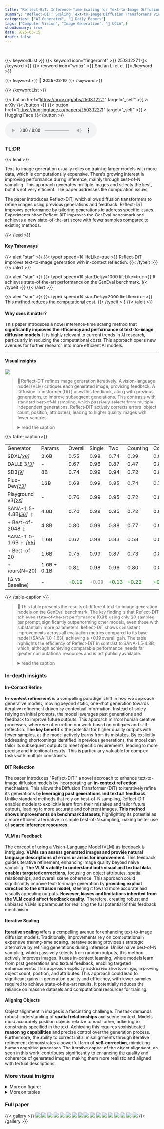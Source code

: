 ```yaml
---
title: "Reflect-DiT: Inference-Time Scaling for Text-to-Image Diffusion Transformers via In-Context Reflection"
summary: "Reflect-DiT: Scaling Text-to-Image Diffusion Transformers via In-Context Reflection!"
categories: ["AI Generated", "🤗 Daily Papers"]
tags: ["Computer Vision", "Image Generation", "🏢 UCLA",]
showSummary: true
date: 2025-03-15
draft: false
---
```


<br>

{{< keywordList >}}
{{< keyword icon="fingerprint" >}} 2503.12271 {{< /keyword >}}
{{< keyword icon="writer" >}} Shufan Li et el. {{< /keyword >}}
 
{{< keyword >}} 🤗 2025-03-19 {{< /keyword >}}
 
{{< /keywordList >}}

{{< button href="https://arxiv.org/abs/2503.12271" target="_self" >}}
↗ arXiv
{{< /button >}}
{{< button href="https://huggingface.co/papers/2503.12271" target="_self" >}}
↗ Hugging Face
{{< /button >}}



<audio controls>
    <source src="https://ai-paper-reviewer.com/2503.12271/podcast.wav" type="audio/wav">
    Your browser does not support the audio element.
</audio>


### TL;DR


{{< lead >}}

Text-to-image generation usually relies on training larger models with more data, which is computationally expensive. There's growing interest in improving performance during inference, mainly through best-of-N sampling. This approach generates multiple images and selects the best, but it's not very efficient. The paper addresses the computation issues.



The paper introduces Reflect-DiT, which allows diffusion transformers to refine images using previous generations and feedback. Reflect-DiT improves performance by tailoring generations to address specific issues. Experiments show Reflect-DiT improves the GenEval benchmark and achieves a new state-of-the-art score with fewer samples compared to existing methods.

{{< /lead >}}


#### Key Takeaways

{{< alert "star" >}}
{{< typeit speed=10 lifeLike=true >}} Reflect-DiT improves text-to-image generation with in-context reflection. {{< /typeit >}}
{{< /alert >}}

{{< alert "star" >}}
{{< typeit speed=10 startDelay=1000 lifeLike=true >}} It achieves state-of-the-art performance on the GenEval benchmark. {{< /typeit >}}
{{< /alert >}}

{{< alert "star" >}}
{{< typeit speed=10 startDelay=2000 lifeLike=true >}} This method reduces the computational cost. {{< /typeit >}}
{{< /alert >}}

#### Why does it matter?
This paper introduces a novel inference-time scaling method that **significantly improves the efficiency and performance of text-to-image diffusion models**. It is highly relevant to current trends in AI research, particularly in reducing the computational costs. This approach opens new avenues for further research into more efficient AI models.

------
#### Visual Insights



![](https://arxiv.org/html/2503.12271/x1.png)

> 🔼 Reflect-DiT refines image generation iteratively.  A vision-language model (VLM) critiques each generated image, providing feedback.  A Diffusion Transformer (DiT) uses this feedback, along with previous generations, to improve subsequent generations.  This contrasts with standard best-of-N sampling, which passively selects from multiple independent generations. Reflect-DiT actively corrects errors (object count, position, attributes), leading to higher quality images with fewer samples.
> <details>
> <summary>read the caption</summary>
> Figure 1: \ours iteratively refines image generation by using a vision-language model (VLM) to critique generations and a Diffusion Transformer (DiT) to self-improve using past generations and feedback. Specifically, at each generation step N, feedback from previous iterations (N-3, N-2, N-1, …) are incorporated to progressively improve future generations. Unlike traditional best-of-N sampling, \ours actively corrects errors in object count, position, and attributes, enabling more precise generations with fewer samples.
> </details>





{{< table-caption >}}
<table class="ltx_tabular ltx_centering ltx_align_middle" id="S3.T1.4">
<tbody class="ltx_tbody">
<tr class="ltx_tr" id="S3.T1.4.5.1">
<td class="ltx_td ltx_align_center ltx_border_r" id="S3.T1.4.5.1.1"><span class="ltx_text ltx_font_bold" id="S3.T1.4.5.1.1.1">Generator</span></td>
<td class="ltx_td ltx_align_center" id="S3.T1.4.5.1.2"><span class="ltx_text ltx_font_bold" id="S3.T1.4.5.1.2.1">Params</span></td>
<td class="ltx_td ltx_nopad_r ltx_border_r" id="S3.T1.4.5.1.3"></td>
<td class="ltx_td ltx_nopad_l ltx_align_center ltx_border_r" id="S3.T1.4.5.1.4"><span class="ltx_text ltx_font_bold" id="S3.T1.4.5.1.4.1">Overall</span></td>
<td class="ltx_td ltx_align_center" id="S3.T1.4.5.1.5"><span class="ltx_text ltx_font_bold" id="S3.T1.4.5.1.5.1">Single</span></td>
<td class="ltx_td ltx_align_center" id="S3.T1.4.5.1.6"><span class="ltx_text ltx_font_bold" id="S3.T1.4.5.1.6.1">Two</span></td>
<td class="ltx_td ltx_align_center" id="S3.T1.4.5.1.7"><span class="ltx_text ltx_font_bold" id="S3.T1.4.5.1.7.1">Counting</span></td>
<td class="ltx_td ltx_align_center" id="S3.T1.4.5.1.8"><span class="ltx_text ltx_font_bold" id="S3.T1.4.5.1.8.1">Color</span></td>
<td class="ltx_td ltx_align_center" id="S3.T1.4.5.1.9"><span class="ltx_text ltx_font_bold" id="S3.T1.4.5.1.9.1">Position</span></td>
<td class="ltx_td ltx_align_center" id="S3.T1.4.5.1.10"><span class="ltx_text ltx_font_bold" id="S3.T1.4.5.1.10.1">Attribution</span></td>
</tr>
<tr class="ltx_tr" id="S3.T1.4.6.2">
<td class="ltx_td ltx_align_center ltx_border_r ltx_border_t" id="S3.T1.4.6.2.1">SDXL<cite class="ltx_cite ltx_citemacro_cite">[<a class="ltx_ref" href="https://arxiv.org/html/2503.12271v1#bib.bib36" title=""><span class="ltx_text" style="font-size:90%;">36</span></a>]</cite>
</td>
<td class="ltx_td ltx_align_center ltx_border_t" id="S3.T1.4.6.2.2">2.6B</td>
<td class="ltx_td ltx_nopad_r ltx_border_r ltx_border_t" id="S3.T1.4.6.2.3"></td>
<td class="ltx_td ltx_nopad_l ltx_align_center ltx_border_r ltx_border_t" id="S3.T1.4.6.2.4">0.55</td>
<td class="ltx_td ltx_align_center ltx_border_t" id="S3.T1.4.6.2.5">0.98</td>
<td class="ltx_td ltx_align_center ltx_border_t" id="S3.T1.4.6.2.6">0.74</td>
<td class="ltx_td ltx_align_center ltx_border_t" id="S3.T1.4.6.2.7">0.39</td>
<td class="ltx_td ltx_align_center ltx_border_t" id="S3.T1.4.6.2.8">0.85</td>
<td class="ltx_td ltx_align_center ltx_border_t" id="S3.T1.4.6.2.9">0.15</td>
<td class="ltx_td ltx_align_center ltx_border_t" id="S3.T1.4.6.2.10">0.23</td>
</tr>
<tr class="ltx_tr" id="S3.T1.4.7.3">
<td class="ltx_td ltx_align_center ltx_border_r" id="S3.T1.4.7.3.1">DALLE 3<cite class="ltx_cite ltx_citemacro_cite">[<a class="ltx_ref" href="https://arxiv.org/html/2503.12271v1#bib.bib3" title=""><span class="ltx_text" style="font-size:90%;">3</span></a>]</cite>
</td>
<td class="ltx_td ltx_align_center" id="S3.T1.4.7.3.2">-</td>
<td class="ltx_td ltx_nopad_r ltx_border_r" id="S3.T1.4.7.3.3"></td>
<td class="ltx_td ltx_nopad_l ltx_align_center ltx_border_r" id="S3.T1.4.7.3.4">0.67</td>
<td class="ltx_td ltx_align_center" id="S3.T1.4.7.3.5">0.96</td>
<td class="ltx_td ltx_align_center" id="S3.T1.4.7.3.6">0.87</td>
<td class="ltx_td ltx_align_center" id="S3.T1.4.7.3.7">0.47</td>
<td class="ltx_td ltx_align_center" id="S3.T1.4.7.3.8">0.83</td>
<td class="ltx_td ltx_align_center" id="S3.T1.4.7.3.9">0.43</td>
<td class="ltx_td ltx_align_center" id="S3.T1.4.7.3.10">0.45</td>
</tr>
<tr class="ltx_tr" id="S3.T1.4.8.4">
<td class="ltx_td ltx_align_center ltx_border_r" id="S3.T1.4.8.4.1">SD3<cite class="ltx_cite ltx_citemacro_cite">[<a class="ltx_ref" href="https://arxiv.org/html/2503.12271v1#bib.bib9" title=""><span class="ltx_text" style="font-size:90%;">9</span></a>]</cite>
</td>
<td class="ltx_td ltx_align_center" id="S3.T1.4.8.4.2">8B</td>
<td class="ltx_td ltx_nopad_r ltx_border_r" id="S3.T1.4.8.4.3"></td>
<td class="ltx_td ltx_nopad_l ltx_align_center ltx_border_r" id="S3.T1.4.8.4.4">0.74</td>
<td class="ltx_td ltx_align_center" id="S3.T1.4.8.4.5">0.99</td>
<td class="ltx_td ltx_align_center" id="S3.T1.4.8.4.6">0.94</td>
<td class="ltx_td ltx_align_center" id="S3.T1.4.8.4.7">0.72</td>
<td class="ltx_td ltx_align_center" id="S3.T1.4.8.4.8">0.89</td>
<td class="ltx_td ltx_align_center" id="S3.T1.4.8.4.9">0.33</td>
<td class="ltx_td ltx_align_center" id="S3.T1.4.8.4.10">0.60</td>
</tr>
<tr class="ltx_tr" id="S3.T1.4.9.5">
<td class="ltx_td ltx_align_center ltx_border_r" id="S3.T1.4.9.5.1">Flux-Dev<cite class="ltx_cite ltx_citemacro_cite">[<a class="ltx_ref" href="https://arxiv.org/html/2503.12271v1#bib.bib23" title=""><span class="ltx_text" style="font-size:90%;">23</span></a>]</cite>
</td>
<td class="ltx_td ltx_align_center" id="S3.T1.4.9.5.2">12B</td>
<td class="ltx_td ltx_nopad_r ltx_border_r" id="S3.T1.4.9.5.3"></td>
<td class="ltx_td ltx_nopad_l ltx_align_center ltx_border_r" id="S3.T1.4.9.5.4">0.68</td>
<td class="ltx_td ltx_align_center" id="S3.T1.4.9.5.5">0.99</td>
<td class="ltx_td ltx_align_center" id="S3.T1.4.9.5.6">0.85</td>
<td class="ltx_td ltx_align_center" id="S3.T1.4.9.5.7">0.74</td>
<td class="ltx_td ltx_align_center" id="S3.T1.4.9.5.8">0.79</td>
<td class="ltx_td ltx_align_center" id="S3.T1.4.9.5.9">0.21</td>
<td class="ltx_td ltx_align_center" id="S3.T1.4.9.5.10">0.48</td>
</tr>
<tr class="ltx_tr" id="S3.T1.4.10.6">
<td class="ltx_td ltx_align_center ltx_border_r" id="S3.T1.4.10.6.1">Playground v3<cite class="ltx_cite ltx_citemacro_cite">[<a class="ltx_ref" href="https://arxiv.org/html/2503.12271v1#bib.bib28" title=""><span class="ltx_text" style="font-size:90%;">28</span></a>]</cite>
</td>
<td class="ltx_td ltx_align_center" id="S3.T1.4.10.6.2">-</td>
<td class="ltx_td ltx_nopad_r ltx_border_r" id="S3.T1.4.10.6.3"></td>
<td class="ltx_td ltx_nopad_l ltx_align_center ltx_border_r" id="S3.T1.4.10.6.4">0.76</td>
<td class="ltx_td ltx_align_center" id="S3.T1.4.10.6.5">0.99</td>
<td class="ltx_td ltx_align_center" id="S3.T1.4.10.6.6">0.95</td>
<td class="ltx_td ltx_align_center" id="S3.T1.4.10.6.7">0.72</td>
<td class="ltx_td ltx_align_center" id="S3.T1.4.10.6.8">0.82</td>
<td class="ltx_td ltx_align_center" id="S3.T1.4.10.6.9">0.50</td>
<td class="ltx_td ltx_align_center" id="S3.T1.4.10.6.10">0.54</td>
</tr>
<tr class="ltx_tr" id="S3.T1.1.1">
<td class="ltx_td ltx_align_center ltx_border_r ltx_border_t" id="S3.T1.1.1.1">SANA-1.5-4.8B<cite class="ltx_cite ltx_citemacro_cite">[<a class="ltx_ref" href="https://arxiv.org/html/2503.12271v1#bib.bib56" title=""><span class="ltx_text" style="font-size:90%;">56</span></a>]</cite> <math alttext="{\ddagger}" class="ltx_Math" display="inline" id="S3.T1.1.1.1.m1.1"><semantics id="S3.T1.1.1.1.m1.1a"><mo id="S3.T1.1.1.1.m1.1.1" xref="S3.T1.1.1.1.m1.1.1.cmml">‡</mo><annotation-xml encoding="MathML-Content" id="S3.T1.1.1.1.m1.1b"><ci id="S3.T1.1.1.1.m1.1.1.cmml" xref="S3.T1.1.1.1.m1.1.1">‡</ci></annotation-xml><annotation encoding="application/x-tex" id="S3.T1.1.1.1.m1.1c">{\ddagger}</annotation><annotation encoding="application/x-llamapun" id="S3.T1.1.1.1.m1.1d">‡</annotation></semantics></math>
</td>
<td class="ltx_td ltx_align_center ltx_border_t" id="S3.T1.1.1.2">4.8B</td>
<td class="ltx_td ltx_nopad_r ltx_border_r ltx_border_t" id="S3.T1.1.1.3"></td>
<td class="ltx_td ltx_nopad_l ltx_align_center ltx_border_r ltx_border_t" id="S3.T1.1.1.4">0.76</td>
<td class="ltx_td ltx_align_center ltx_border_t" id="S3.T1.1.1.5">0.99</td>
<td class="ltx_td ltx_align_center ltx_border_t" id="S3.T1.1.1.6">0.95</td>
<td class="ltx_td ltx_align_center ltx_border_t" id="S3.T1.1.1.7">0.72</td>
<td class="ltx_td ltx_align_center ltx_border_t" id="S3.T1.1.1.8">0.82</td>
<td class="ltx_td ltx_align_center ltx_border_t" id="S3.T1.1.1.9">0.50</td>
<td class="ltx_td ltx_align_center ltx_border_t" id="S3.T1.1.1.10">0.54</td>
</tr>
<tr class="ltx_tr" id="S3.T1.2.2">
<td class="ltx_td ltx_align_center ltx_border_r" id="S3.T1.2.2.1">+ Best-of-2048 <math alttext="{\ddagger}" class="ltx_Math" display="inline" id="S3.T1.2.2.1.m1.1"><semantics id="S3.T1.2.2.1.m1.1a"><mo id="S3.T1.2.2.1.m1.1.1" xref="S3.T1.2.2.1.m1.1.1.cmml">‡</mo><annotation-xml encoding="MathML-Content" id="S3.T1.2.2.1.m1.1b"><ci id="S3.T1.2.2.1.m1.1.1.cmml" xref="S3.T1.2.2.1.m1.1.1">‡</ci></annotation-xml><annotation encoding="application/x-tex" id="S3.T1.2.2.1.m1.1c">{\ddagger}</annotation><annotation encoding="application/x-llamapun" id="S3.T1.2.2.1.m1.1d">‡</annotation></semantics></math>
</td>
<td class="ltx_td ltx_align_center" id="S3.T1.2.2.2">4.8B</td>
<td class="ltx_td ltx_nopad_r ltx_border_r" id="S3.T1.2.2.3"></td>
<td class="ltx_td ltx_nopad_l ltx_align_center ltx_border_r" id="S3.T1.2.2.4">0.80</td>
<td class="ltx_td ltx_align_center" id="S3.T1.2.2.5"><span class="ltx_text ltx_font_bold" id="S3.T1.2.2.5.1">0.99</span></td>
<td class="ltx_td ltx_align_center" id="S3.T1.2.2.6">0.88</td>
<td class="ltx_td ltx_align_center" id="S3.T1.2.2.7">0.77</td>
<td class="ltx_td ltx_align_center" id="S3.T1.2.2.8"><span class="ltx_text ltx_font_bold" id="S3.T1.2.2.8.1">0.90</span></td>
<td class="ltx_td ltx_align_center" id="S3.T1.2.2.9">0.47</td>
<td class="ltx_td ltx_align_center" id="S3.T1.2.2.10"><span class="ltx_text ltx_font_bold" id="S3.T1.2.2.10.1">0.74</span></td>
</tr>
<tr class="ltx_tr" id="S3.T1.3.3">
<td class="ltx_td ltx_align_center ltx_border_r ltx_border_t" id="S3.T1.3.3.1">SANA-1.0-1.6B <math alttext="{\dagger}" class="ltx_Math" display="inline" id="S3.T1.3.3.1.m1.1"><semantics id="S3.T1.3.3.1.m1.1a"><mo id="S3.T1.3.3.1.m1.1.1" xref="S3.T1.3.3.1.m1.1.1.cmml">†</mo><annotation-xml encoding="MathML-Content" id="S3.T1.3.3.1.m1.1b"><ci id="S3.T1.3.3.1.m1.1.1.cmml" xref="S3.T1.3.3.1.m1.1.1">†</ci></annotation-xml><annotation encoding="application/x-tex" id="S3.T1.3.3.1.m1.1c">{\dagger}</annotation><annotation encoding="application/x-llamapun" id="S3.T1.3.3.1.m1.1d">†</annotation></semantics></math> <cite class="ltx_cite ltx_citemacro_cite">[<a class="ltx_ref" href="https://arxiv.org/html/2503.12271v1#bib.bib55" title=""><span class="ltx_text" style="font-size:90%;">55</span></a>]</cite>
</td>
<td class="ltx_td ltx_align_center ltx_border_t" id="S3.T1.3.3.2">1.6B</td>
<td class="ltx_td ltx_nopad_r ltx_border_r ltx_border_t" id="S3.T1.3.3.3"></td>
<td class="ltx_td ltx_nopad_l ltx_align_center ltx_border_r ltx_border_t" id="S3.T1.3.3.4">0.62</td>
<td class="ltx_td ltx_align_center ltx_border_t" id="S3.T1.3.3.5">0.98</td>
<td class="ltx_td ltx_align_center ltx_border_t" id="S3.T1.3.3.6">0.83</td>
<td class="ltx_td ltx_align_center ltx_border_t" id="S3.T1.3.3.7">0.58</td>
<td class="ltx_td ltx_align_center ltx_border_t" id="S3.T1.3.3.8">0.86</td>
<td class="ltx_td ltx_align_center ltx_border_t" id="S3.T1.3.3.9">0.19</td>
<td class="ltx_td ltx_align_center ltx_border_t" id="S3.T1.3.3.10">0.37</td>
</tr>
<tr class="ltx_tr" id="S3.T1.4.11.7">
<td class="ltx_td ltx_align_center ltx_border_r" id="S3.T1.4.11.7.1">+ Best-of-20</td>
<td class="ltx_td ltx_align_center" id="S3.T1.4.11.7.2">1.6B</td>
<td class="ltx_td ltx_nopad_r ltx_border_r" id="S3.T1.4.11.7.3"></td>
<td class="ltx_td ltx_nopad_l ltx_align_center ltx_border_r" id="S3.T1.4.11.7.4">0.75</td>
<td class="ltx_td ltx_align_center" id="S3.T1.4.11.7.5">0.99</td>
<td class="ltx_td ltx_align_center" id="S3.T1.4.11.7.6">0.87</td>
<td class="ltx_td ltx_align_center" id="S3.T1.4.11.7.7">0.73</td>
<td class="ltx_td ltx_align_center" id="S3.T1.4.11.7.8">0.88</td>
<td class="ltx_td ltx_align_center" id="S3.T1.4.11.7.9">0.54</td>
<td class="ltx_td ltx_align_center" id="S3.T1.4.11.7.10">0.55</td>
</tr>
<tr class="ltx_tr" id="S3.T1.4.12.8">
<td class="ltx_td ltx_align_center ltx_border_r" id="S3.T1.4.12.8.1"><span class="ltx_text ltx_font_bold" id="S3.T1.4.12.8.1.1">+ <span class="ltx_ERROR undefined" id="S3.T1.4.12.8.1.1.1">\ours</span>(N=20)</span></td>
<td class="ltx_td ltx_align_center" id="S3.T1.4.12.8.2">1.6B + 0.1B</td>
<td class="ltx_td ltx_nopad_r ltx_border_r" id="S3.T1.4.12.8.3"></td>
<td class="ltx_td ltx_nopad_l ltx_align_center ltx_border_r" id="S3.T1.4.12.8.4"><span class="ltx_text ltx_font_bold" id="S3.T1.4.12.8.4.1">0.81</span></td>
<td class="ltx_td ltx_align_center" id="S3.T1.4.12.8.5">0.98</td>
<td class="ltx_td ltx_align_center" id="S3.T1.4.12.8.6"><span class="ltx_text ltx_font_bold" id="S3.T1.4.12.8.6.1">0.96</span></td>
<td class="ltx_td ltx_align_center" id="S3.T1.4.12.8.7"><span class="ltx_text ltx_font_bold" id="S3.T1.4.12.8.7.1">0.80</span></td>
<td class="ltx_td ltx_align_center" id="S3.T1.4.12.8.8">0.88</td>
<td class="ltx_td ltx_align_center" id="S3.T1.4.12.8.9"><span class="ltx_text ltx_font_bold" id="S3.T1.4.12.8.9.1">0.66</span></td>
<td class="ltx_td ltx_align_center" id="S3.T1.4.12.8.10">0.60</td>
</tr>
<tr class="ltx_tr" id="S3.T1.4.4">
<td class="ltx_td ltx_align_center ltx_border_b ltx_border_r" id="S3.T1.4.4.1"><span class="ltx_text ltx_font_bold" id="S3.T1.4.4.1.1">(<math alttext="\Delta" class="ltx_Math" display="inline" id="S3.T1.4.4.1.1.m1.1"><semantics id="S3.T1.4.4.1.1.m1.1a"><mi id="S3.T1.4.4.1.1.m1.1.1" mathvariant="normal" xref="S3.T1.4.4.1.1.m1.1.1.cmml">Δ</mi><annotation-xml encoding="MathML-Content" id="S3.T1.4.4.1.1.m1.1b"><ci id="S3.T1.4.4.1.1.m1.1.1.cmml" xref="S3.T1.4.4.1.1.m1.1.1">Δ</ci></annotation-xml><annotation encoding="application/x-tex" id="S3.T1.4.4.1.1.m1.1c">\Delta</annotation><annotation encoding="application/x-llamapun" id="S3.T1.4.4.1.1.m1.1d">roman_Δ</annotation></semantics></math> vs Baseline)</span></td>
<td class="ltx_td ltx_align_center ltx_border_b" id="S3.T1.4.4.2">-</td>
<td class="ltx_td ltx_nopad_r ltx_border_b ltx_border_r" id="S3.T1.4.4.3"></td>
<td class="ltx_td ltx_nopad_l ltx_align_center ltx_border_b ltx_border_r" id="S3.T1.4.4.4"><span class="ltx_text ltx_font_bold" id="S3.T1.4.4.4.1" style="color:#008000;">+0.19</span></td>
<td class="ltx_td ltx_align_center ltx_border_b" id="S3.T1.4.4.5"><span class="ltx_text ltx_font_bold" id="S3.T1.4.4.5.1" style="color:#808080;">+0.00</span></td>
<td class="ltx_td ltx_align_center ltx_border_b" id="S3.T1.4.4.6"><span class="ltx_text ltx_font_bold" id="S3.T1.4.4.6.1" style="color:#008000;">+0.13</span></td>
<td class="ltx_td ltx_align_center ltx_border_b" id="S3.T1.4.4.7"><span class="ltx_text ltx_font_bold" id="S3.T1.4.4.7.1" style="color:#008000;">+0.22</span></td>
<td class="ltx_td ltx_align_center ltx_border_b" id="S3.T1.4.4.8"><span class="ltx_text ltx_font_bold" id="S3.T1.4.4.8.1" style="color:#008000;">+0.02</span></td>
<td class="ltx_td ltx_align_center ltx_border_b" id="S3.T1.4.4.9"><span class="ltx_text ltx_font_bold" id="S3.T1.4.4.9.1" style="color:#008000;">+0.47</span></td>
<td class="ltx_td ltx_align_center ltx_border_b" id="S3.T1.4.4.10"><span class="ltx_text ltx_font_bold" id="S3.T1.4.4.10.1" style="color:#008000;">+0.23</span></td>
</tr>
</tbody>
</table>{{< /table-caption >}}

> 🔼 This table presents the results of different text-to-image generation models on the GenEval benchmark. The key finding is that Reflect-DiT achieves state-of-the-art performance (0.81) using only 20 samples per prompt, significantly outperforming other models, even those with substantially more parameters.  Reflect-DiT shows consistent improvements across all evaluation metrics compared to its base model (SANA-1.0-1.6B), achieving a +0.19 overall gain.  The table highlights the efficiency of Reflect-DiT in contrast to SANA-1.5-4.8B, which, although achieving comparable performance, needs far greater computational resources and is not publicly available.
> <details>
> <summary>read the caption</summary>
> Table 1: Results on the GenEval benchmark [13]. \ours achieves the highest overall score (0.81) with only 20 samples per prompt, outperforming all other models despite having significantly fewer parameters. Compared to the base SANA-1.0-1.6B, \ours demonstrates consistent improvements across all evaluation categories, with a notable overall gain of +0.19. While SANA-1.5-4.8B achieves competitive performance, it requires substantially more computational resources and is not open-sourced at the time of writing. ††{\dagger}† Evaluated using the released checkpoint of SANA-1.0. ‡‡{\ddagger}‡ SANA-1.5 is not open-sourced; results are reported from the original paper.
> </details>





### In-depth insights


#### In-Context Refine
**In-context refinement** is a compelling paradigm shift in how we approach generative models, moving beyond static, one-shot generation towards iterative refinement driven by contextual information. Instead of solely relying on initial prompts, the model leverages past generations and feedback to improve future outputs. This approach mirrors human creative processes, where we often refine our work based on critiques and self-reflection. **The key benefit** is the potential for higher quality outputs with fewer samples, as the model actively learns from its mistakes. By explicitly addressing shortcomings identified in previous generations, the model can tailor its subsequent outputs to meet specific requirements, leading to more precise and intentional results. This is particularly valuable for complex tasks with multiple constraints.

#### DiT Reflection
The paper introduces "Reflect-DiT," a novel approach to enhance text-to-image diffusion models by incorporating an **in-context reflection** mechanism. This allows the Diffusion Transformer (DiT) to iteratively refine its generations by **leveraging past generations and textual feedback**. Unlike standard methods that rely on best-of-N sampling, Reflect-DiT enables models to explicitly learn from their mistakes and tailor future outputs, leading to more accurate and coherent images. **This method shows improvements on benchmark datasets**, highlighting its potential as a more efficient alternative to simple best-of-N sampling, making better use of **scarce inference resources**.

#### VLM as Feedback
The concept of using a Vision-Language Model (VLM) as feedback is intriguing. **VLMs can assess generated images and provide natural language descriptions of errors or areas for improvement.** This feedback guides iterative refinement, enhancing image quality beyond naive sampling. **The VLM's ability to understand both visual and textual data enables targeted corrections,** focusing on object attributes, spatial relationships, and overall scene coherence. This approach could significantly improve text-to-image generation by **providing explicit direction to the diffusion model,** steering it toward more accurate and visually appealing outputs. **However, biases and limitations inherited from the VLM could affect feedback quality.** Therefore, creating robust and unbiased VLMs is paramount for realizing the full potential of this feedback mechanism.

#### Iterative Scaling
**Iterative scaling** offers a compelling avenue for enhancing text-to-image diffusion models. Traditionally, improvements rely on computationally expensive training-time scaling. Iterative scaling provides a strategic alternative by refining generations during inference. Unlike naive best-of-N sampling, which passively selects from random outputs, this method actively improves images. It uses in-context learning, where models learn from past generations and textual feedback, enabling targeted enhancements. This approach explicitly addresses shortcomings, improving object count, position, and attributes. This approach could lead to significant gains in generation quality and efficiency, with fewer samples required to achieve state-of-the-art results. It potentially reduces the reliance on massive datasets and computational resources for training.

#### Aligning Objects
Object alignment in images is a fascinating challenge. The task demands robust understanding of **spatial relationships** and scene context. Models must accurately position objects relative to each other, adhering to constraints specified in the text. Achieving this requires sophisticated **reasoning capabilities** and precise control over the generation process. Furthermore, the ability to correct initial misalignments through iterative refinement demonstrates a powerful form of **self-correction**, mimicking human cognitive processes. The iterative aspect of the object alignment, as seen in this work, contributes significantly to enhancing the quality and coherence of generated images, making them more realistic and aligned with textual descriptions.


### More visual insights

<details>
<summary>More on figures
</summary>


![](https://arxiv.org/html/2503.12271/x2.png)

> 🔼 Figure 2 illustrates the architecture of Reflect-DiT, a model that refines image generation iteratively using past generations and feedback.  The process begins with a prompt.  Past images are encoded into vision embeddings (V1, V2, etc.) using a vision encoder, while textual feedback is encoded into text embeddings (E1, E2, etc.). These embeddings are concatenated into a sequence (M) and passed through a Context Transformer to generate a refined context (M'). This refined context (M') is added to the standard prompt embeddings and fed into the cross-attention layers of a Diffusion Transformer (DiT). The DiT then produces a refined image, and the cycle repeats until the desired image quality is achieved.
> <details>
> <summary>read the caption</summary>
> Figure 2: Architecture of \ours. Given a prompt, past images and feedback, we first encode the images into a set of vision embeddings [V1,V2,…]subscript𝑉1subscript𝑉2…[V_{1},V_{2},\dots][ italic_V start_POSTSUBSCRIPT 1 end_POSTSUBSCRIPT , italic_V start_POSTSUBSCRIPT 2 end_POSTSUBSCRIPT , … ] using a vision encoder, and encode text feedback to a set of text embeddings [E1,E2⁢…]subscript𝐸1subscript𝐸2…[E_{1},E_{2}...][ italic_E start_POSTSUBSCRIPT 1 end_POSTSUBSCRIPT , italic_E start_POSTSUBSCRIPT 2 end_POSTSUBSCRIPT … ]. We then concatenate these embeddings into a single sequence M𝑀Mitalic_M, and pass it through the Context Transformer to obtain M′superscript𝑀′M^{\prime}italic_M start_POSTSUPERSCRIPT ′ end_POSTSUPERSCRIPT. The extra context M′superscript𝑀′M^{\prime}italic_M start_POSTSUPERSCRIPT ′ end_POSTSUPERSCRIPT is concatenated directly after the standard prompt embeddings and passed into the cross-attention layers of the Diffusion Transformer (DiT).
> </details>



![](https://arxiv.org/html/2503.12271/x3.png)

> 🔼 This figure presents a qualitative comparison between Reflect-DiT and the traditional best-of-N sampling method for text-to-image generation.  It showcases three examples where Reflect-DiT's iterative refinement process, guided by feedback, leads to more accurate and visually coherent results than best-of-N. The first example illustrates Reflect-DiT's ability to correct object positioning, the second demonstrates its capacity to resolve multiple counting constraints, and the third highlights its potential for refining object shapes.  These examples demonstrate how Reflect-DiT actively addresses specific issues, converging towards more precise and aligned image generations compared to the passive selection approach of best-of-N.
> <details>
> <summary>read the caption</summary>
> Figure 3: Side-by-side qualitative comparison of \ours and best-of-N sampling. \ours leverages feedback to iteratively refine image generations, resulting in more accurate and visually coherent outputs. In the first example, \ours progressively adjusts object positions to better satisfy the prompt “a cup left of an umbrella,” achieving significantly better image-text alignment than best-of-N sampling. The second example demonstrates how \ours corrects multiple counting constraints (“five monarch butterflies” and “a single dandelion”) over successive iterations, gradually converging to the correct solution. Lastly, in the rightmost example, \ours uses in-context feedback to refine object shapes, producing a more precise and intentional design compared to best-of-N.
> </details>



![](https://arxiv.org/html/2503.12271/x4.png)

> 🔼 This figure compares Reflect-DiT's performance against other fine-tuning methods like Supervised Fine-Tuning (SFT) and Diffusion-DPO (DPO) on the GenEval benchmark.  The x-axis represents the number of samples used for image generation, and the y-axis shows the GenEval score.  The graph demonstrates that Reflect-DiT consistently achieves higher GenEval scores than SFT and DPO, even when using significantly fewer samples. Notably, with only 4 samples, Reflect-DiT surpasses the performance of SFT and DPO using 20 samples each.
> <details>
> <summary>read the caption</summary>
> Figure 4: Comparison of \ours with other finetuning methods. We find that \ours  is able to consistently outperform finetuning methods, like supervised finetuning (SFT) and Diffusion-DPO (DPO). Using only 4 samples, \ours can outperform related finetuning baselines using best-of-20 sampling.
> </details>



![](https://arxiv.org/html/2503.12271/x5.png)

> 🔼 This figure displays the results of a human evaluation study comparing Reflect-DiT's image generation capabilities to a traditional best-of-N sampling method.  The study used the PartiPrompts dataset, which focuses on more complex image generation tasks than the GenEval benchmark used in other parts of the paper. The win-rate represents the percentage of times human evaluators preferred images generated by Reflect-DiT over the best-of-N approach.  The results demonstrate a clear preference for Reflect-DiT, suggesting it produces images of higher quality and better alignment with the prompts.
> <details>
> <summary>read the caption</summary>
> Figure 5: Human evaluation win-rate (%) on PartiPrompts dataset. We perform a user study to evaluate the effectiveness of \ours in broadly improving text-to-image generation. Results show that human evaluators consistently prefer generations from \ours over best-of-N sampling.
> </details>



![](https://arxiv.org/html/2503.12271/x6.png)

> 🔼 Figure 6 showcases Reflect-DiT's iterative refinement process through three examples.  The first demonstrates correction of object positions and classifications within a complex scene (woman, tree, cat, dog). The second example shows iterative adjustment of object counts (seeds on a dandelion head). The third example highlights the model's ability to overcome initial misinterpretations of unusual spatial relationships (dog positioned relative to a tie). Each example demonstrates Reflect-DiT's ability to refine generations based on feedback, ultimately achieving alignment with the prompt's specifications.
> <details>
> <summary>read the caption</summary>
> Figure 6: Illustration of the iterative refinement process in \ours. \ours starts with an initial image generated from the prompt and progressively refines it based on textual feedback until the final output meets the desired criteria, demonstrating the effectiveness of our reflection-based approach. In the first sequence, \ours handles a complex scene by gradually repositioning multiple objects—“woman,” “tree,” “cat,” and “dog”—to achieve correct spatial alignment. Additionally, it recognizes subtle object misclassifications, such as changing the second “dog” to a “cat” based on feedback. The second example demonstrates a counting problem, where the model iteratively adjusts the number of detached seeds until it converges to the correct count. The final example presents a particularly challenging scenario: the prompt requires the “dog” to be positioned to the “right of a tie”, an unusual object to appear independently. Initially, the model misinterprets the instruction, generating a dog wearing a tie. However, through multiple refinement steps, \ours learns to separate the objects and ultimately produces the correct spatial arrangement.
> </details>



![](https://arxiv.org/html/2503.12271/x7.png)

> 🔼 Reflect-DiT, while generally effective, occasionally produces errors due to limitations in the feedback from its Vision-Language Model (VLM).  The first two examples show cases where the VLM misinterprets subtle details (lighting signifying sunset, color reflection ambiguity). The final two showcase more common failures where small or unusually shaped objects are overlooked, leading to inaccurate feedback and refinement.
> <details>
> <summary>read the caption</summary>
> Figure 7: Failure cases of \ours. Failure cases of \ours. While \ours demonstrates strong refinement capabilities, the generated feedback can occasionally introduce errors between iterations. In the first example, the model fails to recognize that the specific lighting conditions signify a “sunset”, leading to an incorrect adjustment. Similarly, in the second example, the model struggles to distinguish the color of the “dining table” because the purple hue from the “dog” reflects off the table, creating ambiguity. These cases highlight subjectivity in the VLM evaluation, where the model’s interpretation may still be reasonable. However, the final two examples illustrate more typical failure cases. In both images, objects (“boat” and “butterfly”) are completely overlooked by the feedback model. This issue likely arises because the objects are too small or unusually shaped, which makes them difficult to detect, resulting in incorrect evaluations.
> </details>



![](https://arxiv.org/html/2503.12271/x9.png)

> 🔼 This figure shows the user interface used in a human evaluation study to compare the quality of image generations from Reflect-DiT and a best-of-N baseline.  Users were presented with a prompt and two images, one from each method, and asked to select the image that best matched the prompt.  Additional space was provided for comments in cases of ambiguity or bugs.
> <details>
> <summary>read the caption</summary>
> Figure 8: User interface for human annotators.
> </details>



</details>




<details>
<summary>More on tables
</summary>


{{< table-caption >}}
<table class="ltx_tabular ltx_centering ltx_guessed_headers ltx_align_middle" id="S4.T2.2">
<thead class="ltx_thead">
<tr class="ltx_tr" id="S4.T2.2.1.1">
<th class="ltx_td ltx_th ltx_th_row ltx_border_tt" id="S4.T2.2.1.1.1"></th>
<th class="ltx_td ltx_align_center ltx_th ltx_th_column ltx_border_tt" colspan="5" id="S4.T2.2.1.1.2">Number of Samples</th>
</tr>
<tr class="ltx_tr" id="S4.T2.2.2.2">
<th class="ltx_td ltx_th ltx_th_row" id="S4.T2.2.2.2.1"></th>
<th class="ltx_td ltx_align_center ltx_th ltx_th_column" id="S4.T2.2.2.2.2">4</th>
<th class="ltx_td ltx_align_center ltx_th ltx_th_column" id="S4.T2.2.2.2.3">8</th>
<th class="ltx_td ltx_align_center ltx_th ltx_th_column" id="S4.T2.2.2.2.4">12</th>
<th class="ltx_td ltx_align_center ltx_th ltx_th_column" id="S4.T2.2.2.2.5">16</th>
<th class="ltx_td ltx_align_center ltx_th ltx_th_column" id="S4.T2.2.2.2.6">20</th>
</tr>
</thead>
<tbody class="ltx_tbody">
<tr class="ltx_tr" id="S4.T2.2.3.1">
<th class="ltx_td ltx_align_left ltx_th ltx_th_row ltx_border_t" id="S4.T2.2.3.1.1">Baseline</th>
<td class="ltx_td ltx_align_center ltx_border_t" id="S4.T2.2.3.1.2">0.705</td>
<td class="ltx_td ltx_align_center ltx_border_t" id="S4.T2.2.3.1.3">0.731</td>
<td class="ltx_td ltx_align_center ltx_border_t" id="S4.T2.2.3.1.4">0.743</td>
<td class="ltx_td ltx_align_center ltx_border_t" id="S4.T2.2.3.1.5">0.749</td>
<td class="ltx_td ltx_align_center ltx_border_t" id="S4.T2.2.3.1.6">0.751</td>
</tr>
<tr class="ltx_tr" id="S4.T2.2.4.2">
<th class="ltx_td ltx_align_left ltx_th ltx_th_row" id="S4.T2.2.4.2.1">+SFT</th>
<td class="ltx_td ltx_align_center" id="S4.T2.2.4.2.2">0.736</td>
<td class="ltx_td ltx_align_center" id="S4.T2.2.4.2.3">0.754</td>
<td class="ltx_td ltx_align_center" id="S4.T2.2.4.2.4">0.760</td>
<td class="ltx_td ltx_align_center" id="S4.T2.2.4.2.5">0.767</td>
<td class="ltx_td ltx_align_center" id="S4.T2.2.4.2.6">0.767</td>
</tr>
<tr class="ltx_tr" id="S4.T2.2.5.3">
<th class="ltx_td ltx_align_left ltx_th ltx_th_row" id="S4.T2.2.5.3.1">+DPO</th>
<td class="ltx_td ltx_align_center" id="S4.T2.2.5.3.2">0.713</td>
<td class="ltx_td ltx_align_center" id="S4.T2.2.5.3.3">0.741</td>
<td class="ltx_td ltx_align_center" id="S4.T2.2.5.3.4">0.747</td>
<td class="ltx_td ltx_align_center" id="S4.T2.2.5.3.5">0.754</td>
<td class="ltx_td ltx_align_center" id="S4.T2.2.5.3.6">0.765</td>
</tr>
<tr class="ltx_tr" id="S4.T2.2.6.4">
<th class="ltx_td ltx_align_left ltx_th ltx_th_row ltx_border_bb" id="S4.T2.2.6.4.1">+Refl. DiT</th>
<td class="ltx_td ltx_align_center ltx_border_bb" id="S4.T2.2.6.4.2"><span class="ltx_text ltx_font_bold" id="S4.T2.2.6.4.2.1">0.776</span></td>
<td class="ltx_td ltx_align_center ltx_border_bb" id="S4.T2.2.6.4.3"><span class="ltx_text ltx_font_bold" id="S4.T2.2.6.4.3.1">0.792</span></td>
<td class="ltx_td ltx_align_center ltx_border_bb" id="S4.T2.2.6.4.4"><span class="ltx_text ltx_font_bold" id="S4.T2.2.6.4.4.1">0.799</span></td>
<td class="ltx_td ltx_align_center ltx_border_bb" id="S4.T2.2.6.4.5"><span class="ltx_text ltx_font_bold" id="S4.T2.2.6.4.5.1">0.799</span></td>
<td class="ltx_td ltx_align_center ltx_border_bb" id="S4.T2.2.6.4.6"><span class="ltx_text ltx_font_bold" id="S4.T2.2.6.4.6.1">0.807</span></td>
</tr>
</tbody>
</table>{{< /table-caption >}}
> 🔼 This table compares the performance of Reflect-DiT against several baseline methods on the GenEval benchmark.  It demonstrates Reflect-DiT's superior performance across different numbers of inference samples.  The baselines include best-of-N sampling (a common inference-time scaling technique), supervised fine-tuning (SFT), and Diffusion-DPO. Reflect-DiT uses in-context reflection, while the baselines utilize best-of-N sampling.
> <details>
> <summary>read the caption</summary>
> Table 2: GenEval performance using different finetuning methods. Results show that \ours consistently outperforms supervised finetuning (SFT), and Diffusion-DPO (DPO) across a varying number of samples at inference. We use best-of-N sampling for the base model, SFT, and DPO baselines and in-context reflection for \ours.
> </details>

{{< table-caption >}}
<table class="ltx_tabular ltx_centering ltx_guessed_headers ltx_align_middle" id="S4.T3.3">
<thead class="ltx_thead">
<tr class="ltx_tr" id="S4.T3.3.4.1">
<th class="ltx_td ltx_th ltx_th_row ltx_border_tt" id="S4.T3.3.4.1.1"></th>
<th class="ltx_td ltx_align_center ltx_th ltx_th_column ltx_border_tt" colspan="5" id="S4.T3.3.4.1.2">Number of Samples</th>
</tr>
<tr class="ltx_tr" id="S4.T3.3.5.2">
<th class="ltx_td ltx_th ltx_th_row" id="S4.T3.3.5.2.1"></th>
<th class="ltx_td ltx_align_center ltx_th ltx_th_column" id="S4.T3.3.5.2.2">4</th>
<th class="ltx_td ltx_align_center ltx_th ltx_th_column" id="S4.T3.3.5.2.3">8</th>
<th class="ltx_td ltx_align_center ltx_th ltx_th_column" id="S4.T3.3.5.2.4">12</th>
<th class="ltx_td ltx_align_center ltx_th ltx_th_column" id="S4.T3.3.5.2.5">16</th>
<th class="ltx_td ltx_align_center ltx_th ltx_th_column" id="S4.T3.3.5.2.6">20</th>
</tr>
</thead>
<tbody class="ltx_tbody">
<tr class="ltx_tr" id="S4.T3.3.6.1">
<th class="ltx_td ltx_align_left ltx_th ltx_th_row ltx_border_t" id="S4.T3.3.6.1.1">Baseline</th>
<td class="ltx_td ltx_align_center ltx_border_t" id="S4.T3.3.6.1.2">0.705</td>
<td class="ltx_td ltx_align_center ltx_border_t" id="S4.T3.3.6.1.3">0.731</td>
<td class="ltx_td ltx_align_center ltx_border_t" id="S4.T3.3.6.1.4">0.743</td>
<td class="ltx_td ltx_align_center ltx_border_t" id="S4.T3.3.6.1.5">0.749</td>
<td class="ltx_td ltx_align_center ltx_border_t" id="S4.T3.3.6.1.6">0.751</td>
</tr>
<tr class="ltx_tr" id="S4.T3.1.1">
<th class="ltx_td ltx_align_left ltx_th ltx_th_row" id="S4.T3.1.1.1"><math alttext="K=1" class="ltx_Math" display="inline" id="S4.T3.1.1.1.m1.1"><semantics id="S4.T3.1.1.1.m1.1a"><mrow id="S4.T3.1.1.1.m1.1.1" xref="S4.T3.1.1.1.m1.1.1.cmml"><mi id="S4.T3.1.1.1.m1.1.1.2" xref="S4.T3.1.1.1.m1.1.1.2.cmml">K</mi><mo id="S4.T3.1.1.1.m1.1.1.1" xref="S4.T3.1.1.1.m1.1.1.1.cmml">=</mo><mn id="S4.T3.1.1.1.m1.1.1.3" xref="S4.T3.1.1.1.m1.1.1.3.cmml">1</mn></mrow><annotation-xml encoding="MathML-Content" id="S4.T3.1.1.1.m1.1b"><apply id="S4.T3.1.1.1.m1.1.1.cmml" xref="S4.T3.1.1.1.m1.1.1"><eq id="S4.T3.1.1.1.m1.1.1.1.cmml" xref="S4.T3.1.1.1.m1.1.1.1"></eq><ci id="S4.T3.1.1.1.m1.1.1.2.cmml" xref="S4.T3.1.1.1.m1.1.1.2">𝐾</ci><cn id="S4.T3.1.1.1.m1.1.1.3.cmml" type="integer" xref="S4.T3.1.1.1.m1.1.1.3">1</cn></apply></annotation-xml><annotation encoding="application/x-tex" id="S4.T3.1.1.1.m1.1c">K=1</annotation><annotation encoding="application/x-llamapun" id="S4.T3.1.1.1.m1.1d">italic_K = 1</annotation></semantics></math></th>
<td class="ltx_td ltx_align_center" id="S4.T3.1.1.2">0.738</td>
<td class="ltx_td ltx_align_center" id="S4.T3.1.1.3">0.755</td>
<td class="ltx_td ltx_align_center" id="S4.T3.1.1.4">0.761</td>
<td class="ltx_td ltx_align_center" id="S4.T3.1.1.5">0.772</td>
<td class="ltx_td ltx_align_center" id="S4.T3.1.1.6">0.766</td>
</tr>
<tr class="ltx_tr" id="S4.T3.2.2">
<th class="ltx_td ltx_align_left ltx_th ltx_th_row" id="S4.T3.2.2.1"><math alttext="K=2" class="ltx_Math" display="inline" id="S4.T3.2.2.1.m1.1"><semantics id="S4.T3.2.2.1.m1.1a"><mrow id="S4.T3.2.2.1.m1.1.1" xref="S4.T3.2.2.1.m1.1.1.cmml"><mi id="S4.T3.2.2.1.m1.1.1.2" xref="S4.T3.2.2.1.m1.1.1.2.cmml">K</mi><mo id="S4.T3.2.2.1.m1.1.1.1" xref="S4.T3.2.2.1.m1.1.1.1.cmml">=</mo><mn id="S4.T3.2.2.1.m1.1.1.3" xref="S4.T3.2.2.1.m1.1.1.3.cmml">2</mn></mrow><annotation-xml encoding="MathML-Content" id="S4.T3.2.2.1.m1.1b"><apply id="S4.T3.2.2.1.m1.1.1.cmml" xref="S4.T3.2.2.1.m1.1.1"><eq id="S4.T3.2.2.1.m1.1.1.1.cmml" xref="S4.T3.2.2.1.m1.1.1.1"></eq><ci id="S4.T3.2.2.1.m1.1.1.2.cmml" xref="S4.T3.2.2.1.m1.1.1.2">𝐾</ci><cn id="S4.T3.2.2.1.m1.1.1.3.cmml" type="integer" xref="S4.T3.2.2.1.m1.1.1.3">2</cn></apply></annotation-xml><annotation encoding="application/x-tex" id="S4.T3.2.2.1.m1.1c">K=2</annotation><annotation encoding="application/x-llamapun" id="S4.T3.2.2.1.m1.1d">italic_K = 2</annotation></semantics></math></th>
<td class="ltx_td ltx_align_center" id="S4.T3.2.2.2">0.743</td>
<td class="ltx_td ltx_align_center" id="S4.T3.2.2.3">0.765</td>
<td class="ltx_td ltx_align_center" id="S4.T3.2.2.4">0.765</td>
<td class="ltx_td ltx_align_center" id="S4.T3.2.2.5">0.774</td>
<td class="ltx_td ltx_align_center" id="S4.T3.2.2.6">0.781</td>
</tr>
<tr class="ltx_tr" id="S4.T3.3.3">
<th class="ltx_td ltx_align_left ltx_th ltx_th_row ltx_border_bb" id="S4.T3.3.3.1"><math alttext="K=3" class="ltx_Math" display="inline" id="S4.T3.3.3.1.m1.1"><semantics id="S4.T3.3.3.1.m1.1a"><mrow id="S4.T3.3.3.1.m1.1.1" xref="S4.T3.3.3.1.m1.1.1.cmml"><mi id="S4.T3.3.3.1.m1.1.1.2" xref="S4.T3.3.3.1.m1.1.1.2.cmml">K</mi><mo id="S4.T3.3.3.1.m1.1.1.1" xref="S4.T3.3.3.1.m1.1.1.1.cmml">=</mo><mn id="S4.T3.3.3.1.m1.1.1.3" xref="S4.T3.3.3.1.m1.1.1.3.cmml">3</mn></mrow><annotation-xml encoding="MathML-Content" id="S4.T3.3.3.1.m1.1b"><apply id="S4.T3.3.3.1.m1.1.1.cmml" xref="S4.T3.3.3.1.m1.1.1"><eq id="S4.T3.3.3.1.m1.1.1.1.cmml" xref="S4.T3.3.3.1.m1.1.1.1"></eq><ci id="S4.T3.3.3.1.m1.1.1.2.cmml" xref="S4.T3.3.3.1.m1.1.1.2">𝐾</ci><cn id="S4.T3.3.3.1.m1.1.1.3.cmml" type="integer" xref="S4.T3.3.3.1.m1.1.1.3">3</cn></apply></annotation-xml><annotation encoding="application/x-tex" id="S4.T3.3.3.1.m1.1c">K=3</annotation><annotation encoding="application/x-llamapun" id="S4.T3.3.3.1.m1.1d">italic_K = 3</annotation></semantics></math></th>
<td class="ltx_td ltx_align_center ltx_border_bb" id="S4.T3.3.3.2"><span class="ltx_text ltx_font_bold" id="S4.T3.3.3.2.1">0.776</span></td>
<td class="ltx_td ltx_align_center ltx_border_bb" id="S4.T3.3.3.3"><span class="ltx_text ltx_font_bold" id="S4.T3.3.3.3.1">0.792</span></td>
<td class="ltx_td ltx_align_center ltx_border_bb" id="S4.T3.3.3.4"><span class="ltx_text ltx_font_bold" id="S4.T3.3.3.4.1">0.799</span></td>
<td class="ltx_td ltx_align_center ltx_border_bb" id="S4.T3.3.3.5"><span class="ltx_text ltx_font_bold" id="S4.T3.3.3.5.1">0.799</span></td>
<td class="ltx_td ltx_align_center ltx_border_bb" id="S4.T3.3.3.6"><span class="ltx_text ltx_font_bold" id="S4.T3.3.3.6.1">0.807</span></td>
</tr>
</tbody>
</table>{{< /table-caption >}}
> 🔼 This table presents the results of an ablation study investigating the impact of varying the number of in-context image-feedback pairs (K) on the performance of the Reflect-DiT model.  The study examines how changing the amount of past image generations and feedback used to refine subsequent generations affects the overall quality of the generated images. The results are likely shown across different numbers of samples used in inference to understand the effect of different compute budgets.
> <details>
> <summary>read the caption</summary>
> Table 3: Ablation study on the number of in-context image-feedback pairs (K).
> </details>

{{< table-caption >}}
<table class="ltx_tabular ltx_centering ltx_guessed_headers ltx_align_middle" id="S4.T4.2">
<thead class="ltx_thead">
<tr class="ltx_tr" id="S4.T4.2.1.1">
<th class="ltx_td ltx_th ltx_th_row ltx_border_tt" id="S4.T4.2.1.1.1"></th>
<th class="ltx_td ltx_align_center ltx_th ltx_th_column ltx_border_tt" colspan="5" id="S4.T4.2.1.1.2">Number of Samples</th>
</tr>
<tr class="ltx_tr" id="S4.T4.2.2.2">
<th class="ltx_td ltx_th ltx_th_row" id="S4.T4.2.2.2.1"></th>
<th class="ltx_td ltx_align_center ltx_th ltx_th_column" id="S4.T4.2.2.2.2">4</th>
<th class="ltx_td ltx_align_center ltx_th ltx_th_column" id="S4.T4.2.2.2.3">8</th>
<th class="ltx_td ltx_align_center ltx_th ltx_th_column" id="S4.T4.2.2.2.4">12</th>
<th class="ltx_td ltx_align_center ltx_th ltx_th_column" id="S4.T4.2.2.2.5">16</th>
<th class="ltx_td ltx_align_center ltx_th ltx_th_column" id="S4.T4.2.2.2.6">20</th>
</tr>
</thead>
<tbody class="ltx_tbody">
<tr class="ltx_tr" id="S4.T4.2.3.1">
<th class="ltx_td ltx_align_left ltx_th ltx_th_row ltx_border_t" id="S4.T4.2.3.1.1">Baseline</th>
<td class="ltx_td ltx_align_center ltx_border_t" id="S4.T4.2.3.1.2">0.705</td>
<td class="ltx_td ltx_align_center ltx_border_t" id="S4.T4.2.3.1.3">0.731</td>
<td class="ltx_td ltx_align_center ltx_border_t" id="S4.T4.2.3.1.4">0.743</td>
<td class="ltx_td ltx_align_center ltx_border_t" id="S4.T4.2.3.1.5">0.749</td>
<td class="ltx_td ltx_align_center ltx_border_t" id="S4.T4.2.3.1.6">0.751</td>
</tr>
<tr class="ltx_tr" id="S4.T4.2.4.2">
<th class="ltx_td ltx_align_left ltx_th ltx_th_row" id="S4.T4.2.4.2.1">+1 Layer</th>
<td class="ltx_td ltx_align_center" id="S4.T4.2.4.2.2">0.769</td>
<td class="ltx_td ltx_align_center" id="S4.T4.2.4.2.3">0.790</td>
<td class="ltx_td ltx_align_center" id="S4.T4.2.4.2.4">0.797</td>
<td class="ltx_td ltx_align_center" id="S4.T4.2.4.2.5"><span class="ltx_text ltx_font_bold" id="S4.T4.2.4.2.5.1">0.801</span></td>
<td class="ltx_td ltx_align_center" id="S4.T4.2.4.2.6">0.804</td>
</tr>
<tr class="ltx_tr" id="S4.T4.2.5.3">
<th class="ltx_td ltx_align_left ltx_th ltx_th_row ltx_border_bb" id="S4.T4.2.5.3.1">+2 Layers</th>
<td class="ltx_td ltx_align_center ltx_border_bb" id="S4.T4.2.5.3.2"><span class="ltx_text ltx_font_bold" id="S4.T4.2.5.3.2.1">0.776</span></td>
<td class="ltx_td ltx_align_center ltx_border_bb" id="S4.T4.2.5.3.3"><span class="ltx_text ltx_font_bold" id="S4.T4.2.5.3.3.1">0.792</span></td>
<td class="ltx_td ltx_align_center ltx_border_bb" id="S4.T4.2.5.3.4"><span class="ltx_text ltx_font_bold" id="S4.T4.2.5.3.4.1">0.799</span></td>
<td class="ltx_td ltx_align_center ltx_border_bb" id="S4.T4.2.5.3.5">0.799</td>
<td class="ltx_td ltx_align_center ltx_border_bb" id="S4.T4.2.5.3.6"><span class="ltx_text ltx_font_bold" id="S4.T4.2.5.3.6.1">0.807</span></td>
</tr>
</tbody>
</table>{{< /table-caption >}}
> 🔼 This table presents the results of an ablation study investigating the impact of varying the number of transformer layers within the context transformer of the Reflect-DiT model.  It shows how the GenEval benchmark scores change as the number of transformer layers increases, for different sample sizes (4, 8, 12, 16, and 20). The goal is to determine the optimal number of layers for balancing model performance and computational cost.
> <details>
> <summary>read the caption</summary>
> Table 4: Ablation study on number of Transformer layers.
> </details>

{{< table-caption >}}
<table class="ltx_tabular ltx_centering ltx_guessed_headers ltx_align_middle" id="S4.T5.3">
<thead class="ltx_thead">
<tr class="ltx_tr" id="S4.T5.3.4.1">
<th class="ltx_td ltx_th ltx_th_row ltx_border_tt" id="S4.T5.3.4.1.1"></th>
<th class="ltx_td ltx_align_center ltx_th ltx_th_column ltx_border_tt" colspan="5" id="S4.T5.3.4.1.2">Number of Samples</th>
</tr>
<tr class="ltx_tr" id="S4.T5.3.5.2">
<th class="ltx_td ltx_th ltx_th_row" id="S4.T5.3.5.2.1"></th>
<th class="ltx_td ltx_align_center ltx_th ltx_th_column" id="S4.T5.3.5.2.2">4</th>
<th class="ltx_td ltx_align_center ltx_th ltx_th_column" id="S4.T5.3.5.2.3">8</th>
<th class="ltx_td ltx_align_center ltx_th ltx_th_column" id="S4.T5.3.5.2.4">12</th>
<th class="ltx_td ltx_align_center ltx_th ltx_th_column" id="S4.T5.3.5.2.5">16</th>
<th class="ltx_td ltx_align_center ltx_th ltx_th_column" id="S4.T5.3.5.2.6">20</th>
</tr>
</thead>
<tbody class="ltx_tbody">
<tr class="ltx_tr" id="S4.T5.3.6.1">
<th class="ltx_td ltx_align_left ltx_th ltx_th_row ltx_border_t" id="S4.T5.3.6.1.1">Baseline</th>
<td class="ltx_td ltx_align_center ltx_border_t" id="S4.T5.3.6.1.2">0.705</td>
<td class="ltx_td ltx_align_center ltx_border_t" id="S4.T5.3.6.1.3">0.731</td>
<td class="ltx_td ltx_align_center ltx_border_t" id="S4.T5.3.6.1.4">0.743</td>
<td class="ltx_td ltx_align_center ltx_border_t" id="S4.T5.3.6.1.5">0.749</td>
<td class="ltx_td ltx_align_center ltx_border_t" id="S4.T5.3.6.1.6">0.751</td>
</tr>
<tr class="ltx_tr" id="S4.T5.1.1">
<th class="ltx_td ltx_align_left ltx_th ltx_th_row" id="S4.T5.1.1.1"><math alttext="4\times 4" class="ltx_Math" display="inline" id="S4.T5.1.1.1.m1.1"><semantics id="S4.T5.1.1.1.m1.1a"><mrow id="S4.T5.1.1.1.m1.1.1" xref="S4.T5.1.1.1.m1.1.1.cmml"><mn id="S4.T5.1.1.1.m1.1.1.2" xref="S4.T5.1.1.1.m1.1.1.2.cmml">4</mn><mo id="S4.T5.1.1.1.m1.1.1.1" lspace="0.222em" rspace="0.222em" xref="S4.T5.1.1.1.m1.1.1.1.cmml">×</mo><mn id="S4.T5.1.1.1.m1.1.1.3" xref="S4.T5.1.1.1.m1.1.1.3.cmml">4</mn></mrow><annotation-xml encoding="MathML-Content" id="S4.T5.1.1.1.m1.1b"><apply id="S4.T5.1.1.1.m1.1.1.cmml" xref="S4.T5.1.1.1.m1.1.1"><times id="S4.T5.1.1.1.m1.1.1.1.cmml" xref="S4.T5.1.1.1.m1.1.1.1"></times><cn id="S4.T5.1.1.1.m1.1.1.2.cmml" type="integer" xref="S4.T5.1.1.1.m1.1.1.2">4</cn><cn id="S4.T5.1.1.1.m1.1.1.3.cmml" type="integer" xref="S4.T5.1.1.1.m1.1.1.3">4</cn></apply></annotation-xml><annotation encoding="application/x-tex" id="S4.T5.1.1.1.m1.1c">4\times 4</annotation><annotation encoding="application/x-llamapun" id="S4.T5.1.1.1.m1.1d">4 × 4</annotation></semantics></math></th>
<td class="ltx_td ltx_align_center" id="S4.T5.1.1.2">0.770</td>
<td class="ltx_td ltx_align_center" id="S4.T5.1.1.3">0.779</td>
<td class="ltx_td ltx_align_center" id="S4.T5.1.1.4">0.783</td>
<td class="ltx_td ltx_align_center" id="S4.T5.1.1.5">0.786</td>
<td class="ltx_td ltx_align_center" id="S4.T5.1.1.6">0.786</td>
</tr>
<tr class="ltx_tr" id="S4.T5.2.2">
<th class="ltx_td ltx_align_left ltx_th ltx_th_row" id="S4.T5.2.2.1"><math alttext="6\times 6" class="ltx_Math" display="inline" id="S4.T5.2.2.1.m1.1"><semantics id="S4.T5.2.2.1.m1.1a"><mrow id="S4.T5.2.2.1.m1.1.1" xref="S4.T5.2.2.1.m1.1.1.cmml"><mn id="S4.T5.2.2.1.m1.1.1.2" xref="S4.T5.2.2.1.m1.1.1.2.cmml">6</mn><mo id="S4.T5.2.2.1.m1.1.1.1" lspace="0.222em" rspace="0.222em" xref="S4.T5.2.2.1.m1.1.1.1.cmml">×</mo><mn id="S4.T5.2.2.1.m1.1.1.3" xref="S4.T5.2.2.1.m1.1.1.3.cmml">6</mn></mrow><annotation-xml encoding="MathML-Content" id="S4.T5.2.2.1.m1.1b"><apply id="S4.T5.2.2.1.m1.1.1.cmml" xref="S4.T5.2.2.1.m1.1.1"><times id="S4.T5.2.2.1.m1.1.1.1.cmml" xref="S4.T5.2.2.1.m1.1.1.1"></times><cn id="S4.T5.2.2.1.m1.1.1.2.cmml" type="integer" xref="S4.T5.2.2.1.m1.1.1.2">6</cn><cn id="S4.T5.2.2.1.m1.1.1.3.cmml" type="integer" xref="S4.T5.2.2.1.m1.1.1.3">6</cn></apply></annotation-xml><annotation encoding="application/x-tex" id="S4.T5.2.2.1.m1.1c">6\times 6</annotation><annotation encoding="application/x-llamapun" id="S4.T5.2.2.1.m1.1d">6 × 6</annotation></semantics></math></th>
<td class="ltx_td ltx_align_center" id="S4.T5.2.2.2">0.752</td>
<td class="ltx_td ltx_align_center" id="S4.T5.2.2.3">0.781</td>
<td class="ltx_td ltx_align_center" id="S4.T5.2.2.4">0.795</td>
<td class="ltx_td ltx_align_center" id="S4.T5.2.2.5">0.795</td>
<td class="ltx_td ltx_align_center" id="S4.T5.2.2.6">0.801</td>
</tr>
<tr class="ltx_tr" id="S4.T5.3.3">
<th class="ltx_td ltx_align_left ltx_th ltx_th_row ltx_border_bb" id="S4.T5.3.3.1"><math alttext="8\times 8" class="ltx_Math" display="inline" id="S4.T5.3.3.1.m1.1"><semantics id="S4.T5.3.3.1.m1.1a"><mrow id="S4.T5.3.3.1.m1.1.1" xref="S4.T5.3.3.1.m1.1.1.cmml"><mn id="S4.T5.3.3.1.m1.1.1.2" xref="S4.T5.3.3.1.m1.1.1.2.cmml">8</mn><mo id="S4.T5.3.3.1.m1.1.1.1" lspace="0.222em" rspace="0.222em" xref="S4.T5.3.3.1.m1.1.1.1.cmml">×</mo><mn id="S4.T5.3.3.1.m1.1.1.3" xref="S4.T5.3.3.1.m1.1.1.3.cmml">8</mn></mrow><annotation-xml encoding="MathML-Content" id="S4.T5.3.3.1.m1.1b"><apply id="S4.T5.3.3.1.m1.1.1.cmml" xref="S4.T5.3.3.1.m1.1.1"><times id="S4.T5.3.3.1.m1.1.1.1.cmml" xref="S4.T5.3.3.1.m1.1.1.1"></times><cn id="S4.T5.3.3.1.m1.1.1.2.cmml" type="integer" xref="S4.T5.3.3.1.m1.1.1.2">8</cn><cn id="S4.T5.3.3.1.m1.1.1.3.cmml" type="integer" xref="S4.T5.3.3.1.m1.1.1.3">8</cn></apply></annotation-xml><annotation encoding="application/x-tex" id="S4.T5.3.3.1.m1.1c">8\times 8</annotation><annotation encoding="application/x-llamapun" id="S4.T5.3.3.1.m1.1d">8 × 8</annotation></semantics></math></th>
<td class="ltx_td ltx_align_center ltx_border_bb" id="S4.T5.3.3.2"><span class="ltx_text ltx_font_bold" id="S4.T5.3.3.2.1">0.776</span></td>
<td class="ltx_td ltx_align_center ltx_border_bb" id="S4.T5.3.3.3"><span class="ltx_text ltx_font_bold" id="S4.T5.3.3.3.1">0.792</span></td>
<td class="ltx_td ltx_align_center ltx_border_bb" id="S4.T5.3.3.4"><span class="ltx_text ltx_font_bold" id="S4.T5.3.3.4.1">0.799</span></td>
<td class="ltx_td ltx_align_center ltx_border_bb" id="S4.T5.3.3.5"><span class="ltx_text ltx_font_bold" id="S4.T5.3.3.5.1">0.799</span></td>
<td class="ltx_td ltx_align_center ltx_border_bb" id="S4.T5.3.3.6"><span class="ltx_text ltx_font_bold" id="S4.T5.3.3.6.1">0.807</span></td>
</tr>
</tbody>
</table>{{< /table-caption >}}
> 🔼 This ablation study investigates the impact of varying the dimensionality of image embeddings on the performance of Reflect-DiT.  It shows how changing the spatial resolution of the image features used for context (4x4, 6x6, 8x8 pixels) affects the GenEval scores achieved by the model with different numbers of samples.
> <details>
> <summary>read the caption</summary>
> Table 5: Ablation study on the size of image embeddings.
> </details>

{{< table-caption >}}
<table class="ltx_tabular ltx_centering ltx_guessed_headers ltx_align_middle" id="A1.T6.2">
<thead class="ltx_thead">
<tr class="ltx_tr" id="A1.T6.2.3.1">
<th class="ltx_td ltx_th ltx_th_column ltx_th_row ltx_border_r" id="A1.T6.2.3.1.1"></th>
<th class="ltx_td ltx_align_center ltx_th ltx_th_column ltx_th_row ltx_border_r" id="A1.T6.2.3.1.2"><span class="ltx_text ltx_font_bold" id="A1.T6.2.3.1.2.1">Parm.</span></th>
<th class="ltx_td ltx_align_center ltx_th ltx_th_column" id="A1.T6.2.3.1.3"><span class="ltx_text ltx_font_bold" id="A1.T6.2.3.1.3.1">All</span></th>
<th class="ltx_td ltx_align_center ltx_th ltx_th_column" id="A1.T6.2.3.1.4"><span class="ltx_text ltx_font_bold" id="A1.T6.2.3.1.4.1">Hard-246</span></th>
<th class="ltx_td ltx_align_center ltx_th ltx_th_column" id="A1.T6.2.3.1.5"><span class="ltx_text ltx_font_bold" id="A1.T6.2.3.1.5.1">Hard-56</span></th>
</tr>
</thead>
<tbody class="ltx_tbody">
<tr class="ltx_tr" id="A1.T6.2.4.1">
<th class="ltx_td ltx_align_center ltx_th ltx_th_row ltx_border_r ltx_border_t" id="A1.T6.2.4.1.1">SD3-Medium</th>
<th class="ltx_td ltx_align_center ltx_th ltx_th_row ltx_border_r ltx_border_t" id="A1.T6.2.4.1.2">2B</th>
<td class="ltx_td ltx_align_center ltx_border_t" id="A1.T6.2.4.1.3">84.1</td>
<td class="ltx_td ltx_align_center ltx_border_t" id="A1.T6.2.4.1.4">-</td>
<td class="ltx_td ltx_align_center ltx_border_t" id="A1.T6.2.4.1.5">-</td>
</tr>
<tr class="ltx_tr" id="A1.T6.2.5.2">
<th class="ltx_td ltx_align_center ltx_th ltx_th_row ltx_border_r" id="A1.T6.2.5.2.1">DALLE 3</th>
<th class="ltx_td ltx_align_center ltx_th ltx_th_row ltx_border_r" id="A1.T6.2.5.2.2">-</th>
<td class="ltx_td ltx_align_center" id="A1.T6.2.5.2.3">83.5</td>
<td class="ltx_td ltx_align_center" id="A1.T6.2.5.2.4">-</td>
<td class="ltx_td ltx_align_center" id="A1.T6.2.5.2.5">-</td>
</tr>
<tr class="ltx_tr" id="A1.T6.2.6.3">
<th class="ltx_td ltx_align_center ltx_th ltx_th_row ltx_border_r" id="A1.T6.2.6.3.1">FLUX-dev</th>
<th class="ltx_td ltx_align_center ltx_th ltx_th_row ltx_border_r" id="A1.T6.2.6.3.2">12B</th>
<td class="ltx_td ltx_align_center" id="A1.T6.2.6.3.3">84.0</td>
<td class="ltx_td ltx_align_center" id="A1.T6.2.6.3.4">-</td>
<td class="ltx_td ltx_align_center" id="A1.T6.2.6.3.5">-</td>
</tr>
<tr class="ltx_tr" id="A1.T6.1.1">
<th class="ltx_td ltx_align_center ltx_th ltx_th_row ltx_border_r" id="A1.T6.1.1.1">SANA-1.5 <math alttext="{\dagger}" class="ltx_Math" display="inline" id="A1.T6.1.1.1.m1.1"><semantics id="A1.T6.1.1.1.m1.1a"><mo id="A1.T6.1.1.1.m1.1.1" xref="A1.T6.1.1.1.m1.1.1.cmml">†</mo><annotation-xml encoding="MathML-Content" id="A1.T6.1.1.1.m1.1b"><ci id="A1.T6.1.1.1.m1.1.1.cmml" xref="A1.T6.1.1.1.m1.1.1">†</ci></annotation-xml><annotation encoding="application/x-tex" id="A1.T6.1.1.1.m1.1c">{\dagger}</annotation><annotation encoding="application/x-llamapun" id="A1.T6.1.1.1.m1.1d">†</annotation></semantics></math>
</th>
<th class="ltx_td ltx_align_center ltx_th ltx_th_row ltx_border_r" id="A1.T6.1.1.2">4.8B</th>
<td class="ltx_td ltx_align_center" id="A1.T6.1.1.3">85.0</td>
<td class="ltx_td ltx_align_center" id="A1.T6.1.1.4">-</td>
<td class="ltx_td ltx_align_center" id="A1.T6.1.1.5">-</td>
</tr>
<tr class="ltx_tr" id="A1.T6.2.7.4">
<th class="ltx_td ltx_align_center ltx_th ltx_th_row ltx_border_r ltx_border_t" id="A1.T6.2.7.4.1">SANA-1.0</th>
<th class="ltx_td ltx_align_center ltx_th ltx_th_row ltx_border_r ltx_border_t" id="A1.T6.2.7.4.2">1.6B</th>
<td class="ltx_td ltx_align_center ltx_border_t" id="A1.T6.2.7.4.3">84.1</td>
<td class="ltx_td ltx_align_center ltx_border_t" id="A1.T6.2.7.4.4">56.1</td>
<td class="ltx_td ltx_align_center ltx_border_t" id="A1.T6.2.7.4.5">24.2</td>
</tr>
<tr class="ltx_tr" id="A1.T6.2.8.5">
<th class="ltx_td ltx_align_center ltx_th ltx_th_row ltx_border_r" id="A1.T6.2.8.5.1">+Best-of-20</th>
<th class="ltx_td ltx_align_center ltx_th ltx_th_row ltx_border_r" id="A1.T6.2.8.5.2">1.6B</th>
<td class="ltx_td ltx_align_center" id="A1.T6.2.8.5.3">85.6</td>
<td class="ltx_td ltx_align_center" id="A1.T6.2.8.5.4">63.4</td>
<td class="ltx_td ltx_align_center" id="A1.T6.2.8.5.5">41.0</td>
</tr>
<tr class="ltx_tr" id="A1.T6.2.9.6">
<th class="ltx_td ltx_align_center ltx_th ltx_th_row ltx_border_r" id="A1.T6.2.9.6.1">+<span class="ltx_ERROR undefined" id="A1.T6.2.9.6.1.1">\ours</span>
</th>
<th class="ltx_td ltx_align_center ltx_th ltx_th_row ltx_border_r" id="A1.T6.2.9.6.2">1.7B</th>
<td class="ltx_td ltx_align_center" id="A1.T6.2.9.6.3"><span class="ltx_text ltx_font_bold" id="A1.T6.2.9.6.3.1">86.1</span></td>
<td class="ltx_td ltx_align_center" id="A1.T6.2.9.6.4"><span class="ltx_text ltx_font_bold" id="A1.T6.2.9.6.4.1">69.5</span></td>
<td class="ltx_td ltx_align_center" id="A1.T6.2.9.6.5"><span class="ltx_text ltx_font_bold" id="A1.T6.2.9.6.5.1">51.8</span></td>
</tr>
<tr class="ltx_tr" id="A1.T6.2.2">
<th class="ltx_td ltx_align_center ltx_th ltx_th_row ltx_border_b ltx_border_r" id="A1.T6.2.2.1"><span class="ltx_text ltx_font_bold" id="A1.T6.2.2.1.1">(<math alttext="\Delta" class="ltx_Math" display="inline" id="A1.T6.2.2.1.1.m1.1"><semantics id="A1.T6.2.2.1.1.m1.1a"><mi id="A1.T6.2.2.1.1.m1.1.1" mathvariant="normal" xref="A1.T6.2.2.1.1.m1.1.1.cmml">Δ</mi><annotation-xml encoding="MathML-Content" id="A1.T6.2.2.1.1.m1.1b"><ci id="A1.T6.2.2.1.1.m1.1.1.cmml" xref="A1.T6.2.2.1.1.m1.1.1">Δ</ci></annotation-xml><annotation encoding="application/x-tex" id="A1.T6.2.2.1.1.m1.1c">\Delta</annotation><annotation encoding="application/x-llamapun" id="A1.T6.2.2.1.1.m1.1d">roman_Δ</annotation></semantics></math> vs Base.)</span></th>
<th class="ltx_td ltx_align_center ltx_th ltx_th_row ltx_border_b ltx_border_r" id="A1.T6.2.2.2">-</th>
<td class="ltx_td ltx_align_center ltx_border_b" id="A1.T6.2.2.3"><span class="ltx_text ltx_font_bold" id="A1.T6.2.2.3.1" style="color:#008000;">+2.0</span></td>
<td class="ltx_td ltx_align_center ltx_border_b" id="A1.T6.2.2.4"><span class="ltx_text ltx_font_bold" id="A1.T6.2.2.4.1" style="color:#008000;">+13.4</span></td>
<td class="ltx_td ltx_align_center ltx_border_b" id="A1.T6.2.2.5"><span class="ltx_text ltx_font_bold" id="A1.T6.2.2.5.1" style="color:#008000;">+27.6</span></td>
</tr>
</tbody>
</table>{{< /table-caption >}}
> 🔼 Table 6 presents a comparison of different text-to-image generation models' performance on the DPG-Bench benchmark.  It focuses on the performance of Reflect-DiT compared to other models, including SANA baselines and best-of-N sampling approaches, showcasing its robustness and generalizability.  The table includes scores on the overall DPG-Bench and also on two challenging subsets of prompts (Hard-246 and Hard-56) where the baseline models underperform. This highlights Reflect-DiT's improvement, especially on difficult prompts. The footnote clarifies that results for SANA-1.5 are from the original paper because that model's inference-time scaling results are not publicly available, and the single-sample results are used instead for comparison.
> <details>
> <summary>read the caption</summary>
> Table 6: Additional quantitative results on DPG-Bench [18] ††{\dagger}† SANA-1.5 only reported inference-time scaling (best-of-2048) on GenEval benchmark and has not been open sourced. We cite their single-sample result here.
> </details>

{{< table-caption >}}
<table class="ltx_tabular ltx_centering ltx_align_middle" id="A3.T7.2">
<tbody class="ltx_tbody">
<tr class="ltx_tr" id="A3.T7.2.1.1">
<td class="ltx_td ltx_align_justify ltx_align_top ltx_border_t" id="A3.T7.2.1.1.1">
<span class="ltx_inline-block ltx_align_top" id="A3.T7.2.1.1.1.1">
<span class="ltx_p" id="A3.T7.2.1.1.1.1.1" style="width:390.3pt;"><span class="ltx_text ltx_font_bold" id="A3.T7.2.1.1.1.1.1.1">VLM Training Data Template</span></span>
</span>
</td>
<td class="ltx_td ltx_nopad_r ltx_border_t" id="A3.T7.2.1.1.2"></td>
</tr>
<tr class="ltx_tr" id="A3.T7.2.2.2">
<td class="ltx_td ltx_align_justify ltx_align_top ltx_border_b ltx_border_t" id="A3.T7.2.2.2.1">
<span class="ltx_inline-block ltx_align_top" id="A3.T7.2.2.2.1.1">
<span class="ltx_p" id="A3.T7.2.2.2.1.1.1" style="width:390.3pt;"><span class="ltx_text ltx_font_typewriter" id="A3.T7.2.2.2.1.1.1.1">{ </span>
<br class="ltx_break"/><span class="ltx_text ltx_font_typewriter" id="A3.T7.2.2.2.1.1.1.2">"from": "human",</span>
<br class="ltx_break"/><span class="ltx_text ltx_font_typewriter" id="A3.T7.2.2.2.1.1.1.3">"value": "&lt;image&gt;\n</span>
<br class="ltx_break"/><span class="ltx_text ltx_font_typewriter" id="A3.T7.2.2.2.1.1.1.4">Please evaluate this generated image based on the following prompt: [[prompt]].</span>
<br class="ltx_break"/><span class="ltx_text ltx_font_typewriter" id="A3.T7.2.2.2.1.1.1.5">Focus on text alignment and compositionality."</span>
<br class="ltx_break"/><span class="ltx_text ltx_font_typewriter" id="A3.T7.2.2.2.1.1.1.6">},</span>
<br class="ltx_break"/><span class="ltx_text ltx_font_typewriter" id="A3.T7.2.2.2.1.1.1.7">{</span>
<br class="ltx_break"/><span class="ltx_text ltx_font_typewriter" id="A3.T7.2.2.2.1.1.1.8">"from": "gpt",</span>
<br class="ltx_break"/><span class="ltx_text ltx_font_typewriter" id="A3.T7.2.2.2.1.1.1.9">"value": "[[feedback_text]]"</span>
<br class="ltx_break"/><span class="ltx_text ltx_font_typewriter" id="A3.T7.2.2.2.1.1.1.10">}</span></span>
</span>
</td>
<td class="ltx_td ltx_nopad_r ltx_border_b ltx_border_t" id="A3.T7.2.2.2.2"></td>
</tr>
</tbody>
</table>{{< /table-caption >}}
> 🔼 This table shows the template used for training the Vision-Language Model (VLM) in the Reflect-DiT framework.  The VLM acts as a judge, providing feedback on generated images. The training data consists of image-feedback pairs formatted as JSON, structured with 'from' and 'value' fields. The 'from' field specifies the source (human or the language model), and the 'value' field contains the image data or feedback text, respectively.
> <details>
> <summary>read the caption</summary>
> Table 7: VLM Training Data Template
> </details>

{{< table-caption >}}
<table class="ltx_tabular ltx_centering ltx_guessed_headers ltx_align_middle" id="A3.T8.2">
<tbody class="ltx_tbody">
<tr class="ltx_tr" id="A3.T8.2.1.1">
<th class="ltx_td ltx_align_center ltx_th ltx_th_row ltx_border_r" id="A3.T8.2.1.1.1"><span class="ltx_text ltx_font_bold" id="A3.T8.2.1.1.1.1">Hyperparameters</span></th>
<td class="ltx_td ltx_align_center" id="A3.T8.2.1.1.2"><span class="ltx_text ltx_font_bold" id="A3.T8.2.1.1.2.1">VLM Judge</span></td>
<td class="ltx_td ltx_align_center" id="A3.T8.2.1.1.3"><span class="ltx_ERROR undefined" id="A3.T8.2.1.1.3.1">\ours</span></td>
<td class="ltx_td ltx_align_center" id="A3.T8.2.1.1.4"><span class="ltx_text ltx_font_bold" id="A3.T8.2.1.1.4.1">SFT</span></td>
<td class="ltx_td ltx_align_center" id="A3.T8.2.1.1.5"><span class="ltx_text ltx_font_bold" id="A3.T8.2.1.1.5.1">Diffusion-DPO</span></td>
</tr>
<tr class="ltx_tr" id="A3.T8.2.2.2">
<th class="ltx_td ltx_align_center ltx_th ltx_th_row ltx_border_r ltx_border_t" id="A3.T8.2.2.2.1">Learning Rate</th>
<td class="ltx_td ltx_align_center ltx_border_t" id="A3.T8.2.2.2.2">1e-5</td>
<td class="ltx_td ltx_align_center ltx_border_t" id="A3.T8.2.2.2.3">1e-5</td>
<td class="ltx_td ltx_align_center ltx_border_t" id="A3.T8.2.2.2.4">1e-5</td>
<td class="ltx_td ltx_align_center ltx_border_t" id="A3.T8.2.2.2.5">1e-5</td>
</tr>
<tr class="ltx_tr" id="A3.T8.2.3.3">
<th class="ltx_td ltx_align_center ltx_th ltx_th_row ltx_border_r" id="A3.T8.2.3.3.1">Batch Size</th>
<td class="ltx_td ltx_align_center" id="A3.T8.2.3.3.2">48</td>
<td class="ltx_td ltx_align_center" id="A3.T8.2.3.3.3">48</td>
<td class="ltx_td ltx_align_center" id="A3.T8.2.3.3.4">48</td>
<td class="ltx_td ltx_align_center" id="A3.T8.2.3.3.5">(24, 24)*</td>
</tr>
<tr class="ltx_tr" id="A3.T8.2.4.4">
<th class="ltx_td ltx_align_center ltx_th ltx_th_row ltx_border_r" id="A3.T8.2.4.4.1">Weight Decay</th>
<td class="ltx_td ltx_align_center" id="A3.T8.2.4.4.2">0.1</td>
<td class="ltx_td ltx_align_center" id="A3.T8.2.4.4.3">0</td>
<td class="ltx_td ltx_align_center" id="A3.T8.2.4.4.4">0</td>
<td class="ltx_td ltx_align_center" id="A3.T8.2.4.4.5">0</td>
</tr>
<tr class="ltx_tr" id="A3.T8.2.5.5">
<th class="ltx_td ltx_align_center ltx_th ltx_th_row ltx_border_r" id="A3.T8.2.5.5.1">Optimizer</th>
<td class="ltx_td ltx_align_center" id="A3.T8.2.5.5.2">AdamW</td>
<td class="ltx_td ltx_align_center" id="A3.T8.2.5.5.3">CAME</td>
<td class="ltx_td ltx_align_center" id="A3.T8.2.5.5.4">CAME</td>
<td class="ltx_td ltx_align_center" id="A3.T8.2.5.5.5">CAME</td>
</tr>
<tr class="ltx_tr" id="A3.T8.2.6.6">
<th class="ltx_td ltx_align_center ltx_th ltx_th_row ltx_border_r" id="A3.T8.2.6.6.1">Schedule</th>
<td class="ltx_td ltx_align_center" id="A3.T8.2.6.6.2">1 epoch</td>
<td class="ltx_td ltx_align_center" id="A3.T8.2.6.6.3">5k step</td>
<td class="ltx_td ltx_align_center" id="A3.T8.2.6.6.4">5k step</td>
<td class="ltx_td ltx_align_center" id="A3.T8.2.6.6.5">5k step</td>
</tr>
<tr class="ltx_tr" id="A3.T8.2.7.7">
<th class="ltx_td ltx_align_center ltx_th ltx_th_row ltx_border_r" id="A3.T8.2.7.7.1">Warmup steps</th>
<td class="ltx_td ltx_align_center" id="A3.T8.2.7.7.2">0.03 epoch</td>
<td class="ltx_td ltx_align_center" id="A3.T8.2.7.7.3">500 step</td>
<td class="ltx_td ltx_align_center" id="A3.T8.2.7.7.4">500 step</td>
<td class="ltx_td ltx_align_center" id="A3.T8.2.7.7.5">500 step</td>
</tr>
</tbody>
</table>{{< /table-caption >}}
> 🔼 This table details the hyperparameters used in the training process for different components of the Reflect-DiT model and its baselines.  It shows the learning rate, batch size, weight decay, optimizer used (AdamW or CAME), and the number of warmup steps for the VLM judge, Reflect-DiT model itself, the supervised finetuning (SFT) baseline, and the Diffusion-DPO baseline.  Note that for the Diffusion-DPO baseline, the batch size is a tuple indicating the number of positive and negative samples used per batch (24 positive and 24 negative samples).
> <details>
> <summary>read the caption</summary>
> Table 8: Hyperparameters used for each experiment. * We use 24 positive samples and 24 negative samples per batch.
> </details>

</details>




### Full paper

{{< gallery >}}
<img src="https://ai-paper-reviewer.com/2503.12271/1.png" class="grid-w50 md:grid-w33 xl:grid-w25" />
<img src="https://ai-paper-reviewer.com/2503.12271/2.png" class="grid-w50 md:grid-w33 xl:grid-w25" />
<img src="https://ai-paper-reviewer.com/2503.12271/3.png" class="grid-w50 md:grid-w33 xl:grid-w25" />
<img src="https://ai-paper-reviewer.com/2503.12271/4.png" class="grid-w50 md:grid-w33 xl:grid-w25" />
<img src="https://ai-paper-reviewer.com/2503.12271/5.png" class="grid-w50 md:grid-w33 xl:grid-w25" />
<img src="https://ai-paper-reviewer.com/2503.12271/6.png" class="grid-w50 md:grid-w33 xl:grid-w25" />
<img src="https://ai-paper-reviewer.com/2503.12271/7.png" class="grid-w50 md:grid-w33 xl:grid-w25" />
<img src="https://ai-paper-reviewer.com/2503.12271/8.png" class="grid-w50 md:grid-w33 xl:grid-w25" />
<img src="https://ai-paper-reviewer.com/2503.12271/9.png" class="grid-w50 md:grid-w33 xl:grid-w25" />
<img src="https://ai-paper-reviewer.com/2503.12271/10.png" class="grid-w50 md:grid-w33 xl:grid-w25" />
<img src="https://ai-paper-reviewer.com/2503.12271/11.png" class="grid-w50 md:grid-w33 xl:grid-w25" />
<img src="https://ai-paper-reviewer.com/2503.12271/12.png" class="grid-w50 md:grid-w33 xl:grid-w25" />
<img src="https://ai-paper-reviewer.com/2503.12271/13.png" class="grid-w50 md:grid-w33 xl:grid-w25" />
<img src="https://ai-paper-reviewer.com/2503.12271/14.png" class="grid-w50 md:grid-w33 xl:grid-w25" />
<img src="https://ai-paper-reviewer.com/2503.12271/15.png" class="grid-w50 md:grid-w33 xl:grid-w25" />
<img src="https://ai-paper-reviewer.com/2503.12271/16.png" class="grid-w50 md:grid-w33 xl:grid-w25" />
<img src="https://ai-paper-reviewer.com/2503.12271/17.png" class="grid-w50 md:grid-w33 xl:grid-w25" />
{{< /gallery >}}